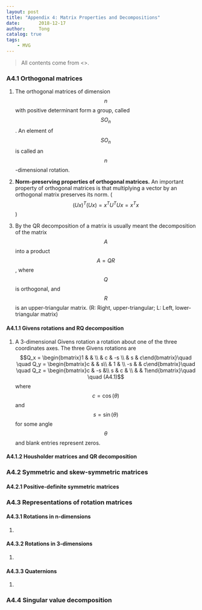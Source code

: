 ```yaml
---
layout: post
title: "Appendix 4: Matrix Properties and Decompositions"
date:       2018-12-17
author:     Tong
catalog: true
tags:
    - MVG
---
```


> All contents come from <<Multiple View Geometry in Computer Vision>>.

### A4.1 Orthogonal matrices

1. The orthogonal matrices of dimension $$n$$ with positive determinant form a group, called $$SO_n$$. An element of $$SO_n$$ is called an $$n$$-dimensional rotation.

2. __Norm-preserving properties of orthogonal matrices.__ An important property of orthogonal matrices is that multiplying a vector by an orthogonal matrix preserves its norm. ($$(Ux)^T(Ux) = x^TU^TUx=x^Tx$$)

3. By the QR decomposition of a matrix is usually meant the decomposition of the matrix $$A$$ into a product $$A=QR$$, where $$Q$$ is orthogonal, and $$R$$ is an upper-triangular matrix. (R: Right, upper-triangular; L: Left, lower-triangular matrix)

#### A4.1.1 Givens rotations and RQ decomposition

1. A 3-dimensional Givens rotation a rotation about one of the three coordinates axes. The three Givens rotations are $$Q_x = \begin{bmatrix}1 &  & \\  & c & -s \\ & s & c\end{bmatrix}\quad \quad Q_y = \begin{bmatrix}c &  & s\\  & 1 & \\ -s & & c\end{bmatrix}\quad \quad Q_z = \begin{bmatrix}c & -s &\\ s & c & \\  & & 1\end{bmatrix}\quad \quad (A4.1)$$ where $$c=\cos (\theta)$$ and $$s=\sin (\theta)$$ for some angle $$\theta$$ and blank entries represent zeros. 

#### A4.1.2 Housholder matrices and QR decomposition

### A4.2 Symmetric and skew-symmetric matrices

#### A4.2.1 Positive-definite symmetric matrices

### A4.3 Representations of rotation matrices

#### A4.3.1 Rotations in n-dimensions

1.

#### A4.3.2 Rotations in 3-dimensions

1.

#### A4.3.3 Quaternions

1.

### A4.4 Singular value decomposition
